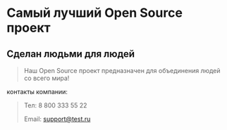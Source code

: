 # Самый лучший Open Source проект

## Сделан людьми для людей

> Наш Open Source проект предназначен для объединения людей со всего мира!

контакты компании:

> Тел: 8 800 333 55 22
> 
> Email: support@test.ru


